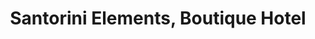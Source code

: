 ---
layout: project.hbs
key: santorini-elements
lang: el/
title: Santorini Elements, Boutique Hotel
category: Κατοικία
og: true
description:
- σε εξέλιξη
photos:
- "main.jpg"
- "main.jpg"

---